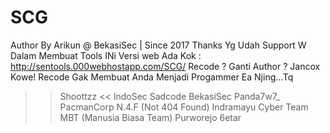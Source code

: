 # SCG


Author By Arikun @ BekasiSec | Since 2017
Thanks Yg Udah Support W Dalam Membuat Tools INi
Versi web Ada Kok : http://sentools.000webhostapp.com/SCG/
Recode ? Ganti Author ? Jancox Kowe!
Recode Gak Membuat Anda Menjadi Progammer Ea Njing...Tq 

>>   Shoottzz <<
IndoSec
Sadcode
BekasiSec
Panda7w7_
PacmanCorp
N.4.F (Not 404 Found)
Indramayu Cyber Team
MBT (Manusia Biasa Team)
Purworejo 6etar


